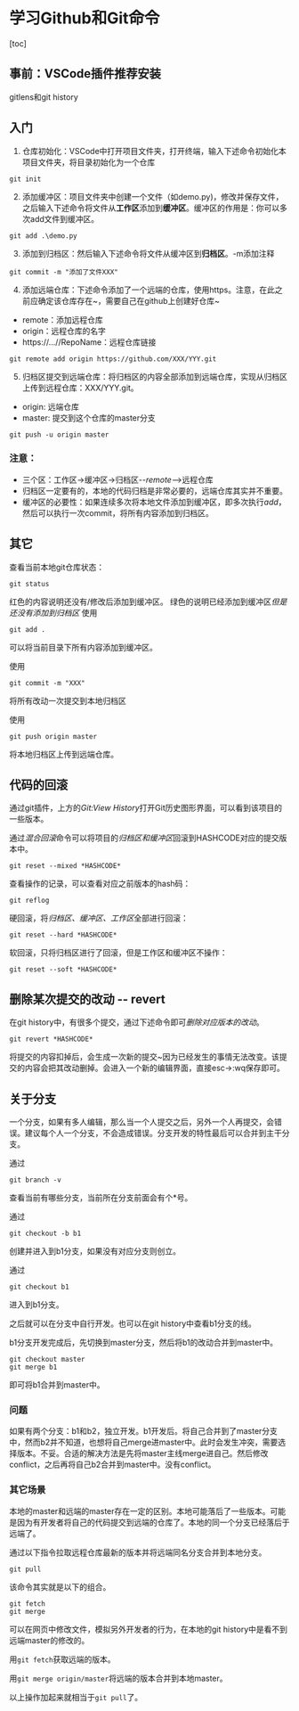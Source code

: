 # 学习Github和Git命令
[toc]
## 事前：VSCode插件推荐安装
gitlens和git history
## 入门
1. 仓库初始化：VSCode中打开项目文件夹，打开终端，输入下述命令初始化本项目文件夹，将目录初始化为一个仓库
```
git init
```
2. 添加缓冲区：项目文件夹中创建一个文件（如demo.py)，修改并保存文件，之后输入下述命令将文件从**工作区**添加到**缓冲区**。缓冲区的作用是：你可以多次add文件到缓冲区。
```
git add .\demo.py
```
3. 添加到归档区：然后输入下述命令将文件从缓冲区到**归档区**。-m添加注释
```
git commit -m "添加了文件XXX"
```
4. 添加远端仓库：下述命令添加了一个远端的仓库，使用https。注意，在此之前应确定该仓库存在~，需要自己在github上创建好仓库~
- remote：添加远程仓库
- origin：远程仓库的名字
- https://...//RepoName：远程仓库链接
```
git remote add origin https://github.com/XXX/YYY.git
```
5. 归档区提交到远端仓库：将归档区的内容全部添加到远端仓库，实现从归档区上传到远程仓库：XXX/YYY.git。
- origin: 远端仓库
- master: 提交到这个仓库的master分支
```
git push -u origin master
```
### 注意：
- 三个区：工作区->缓冲区->归档区--*remote*-->远程仓库
- 归档区一定要有的，本地的代码归档是非常必要的，远端仓库其实并不重要。
- 缓冲区的必要性：如果连续多次将本地文件添加到缓冲区，即多次执行*add*，然后可以执行一次commit，将所有内容添加到归档区。
## 其它
查看当前本地git仓库状态：
```
git status
```
红色的内容说明还没有/修改后添加到缓冲区。
绿色的说明已经添加到缓冲区*但是还没有添加到归档区*
使用
```
git add .
```
可以将当前目录下所有内容添加到缓冲区。

使用
```
git commit -m "XXX"
```
将所有改动一次提交到本地归档区

使用
```
git push origin master
```
将本地归档区上传到远端仓库。

## 代码的回滚
通过git插件，上方的*Git:View History*打开Git历史图形界面，可以看到该项目的一些版本。

通过*混合回滚*命令可以将项目的*归档区和缓冲区*回滚到HASHCODE对应的提交版本中。
```
git reset --mixed *HASHCODE*
```
查看操作的记录，可以查看对应之前版本的hash码：
```
git reflog
```
硬回滚，将*归档区、缓冲区、工作区*全部进行回滚：
```
git reset --hard *HASHCODE*
```
软回滚，只将归档区进行了回滚，但是工作区和缓冲区不操作：
```
git reset --soft *HASHCODE*
```
## 删除某次提交的改动 -- revert
在git history中，有很多个提交，通过下述命令即可*删除对应版本的改动*。
```
git revert *HASHCODE*
```
将提交的内容扣掉后，会生成一次新的提交~因为已经发生的事情无法改变。该提交的内容会把其改动删掉。会进入一个新的编辑界面，直接esc->:wq保存即可。

## 关于分支
一个分支，如果有多人编辑，那么当一个人提交之后，另外一个人再提交，会错误。建议每个人一个分支，不会造成错误。分支开发的特性最后可以合并到主干分支。

通过
```
git branch -v
```
查看当前有哪些分支，当前所在分支前面会有个*号。

通过
```
git checkout -b b1
```
创建并进入到b1分支，如果没有对应分支则创立。

通过
```
git checkout b1
```
进入到b1分支。

之后就可以在分支中自行开发。也可以在git history中查看b1分支的线。

b1分支开发完成后，先切换到master分支，然后将b1的改动合并到master中。
```
git checkout master
git merge b1
```
即可将b1合并到master中。

### 问题
如果有两个分支：b1和b2，独立开发。b1开发后。将自己合并到了master分支中，然而b2并不知道，也想将自己merge进master中。此时会发生冲突，需要选择版本。不妥。合适的解决方法是先将master主线merge进自己。然后修改conflict，之后再将自己b2合并到master中。没有conflict。

### 其它场景
本地的master和远端的master存在一定的区别。本地可能落后了一些版本。可能是因为有开发者将自己的代码提交到远端的仓库了。本地的同一个分支已经落后于远端了。

通过以下指令拉取远程仓库最新的版本并将远端同名分支合并到本地分支。
```
git pull
```

该命令其实就是以下的组合。
```
git fetch
git merge 
```
可以在网页中修改文件，模拟另外开发者的行为，在本地的git history中是看不到远端master的修改的。

用`git fetch`获取远端的版本。

用`git merge origin/master`将远端的版本合并到本地master。

以上操作加起来就相当于`git pull`了。